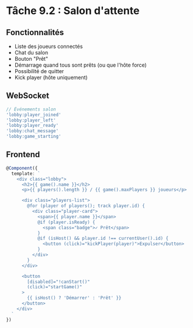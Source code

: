 # Tâche 9.2 : Salon d'attente

## Fonctionnalités
- Liste des joueurs connectés
- Chat du salon
- Bouton "Prêt"
- Démarrage quand tous sont prêts (ou que l'hôte force)
- Possibilité de quitter
- Kick player (hôte uniquement)

## WebSocket
```typescript
// Événements salon
'lobby:player_joined'
'lobby:player_left'
'lobby:player_ready'
'lobby:chat_message'
'lobby:game_starting'
```

## Frontend
```typescript
@Component({
  template: `
    <div class="lobby">
      <h2>{{ game().name }}</h2>
      <p>{{ players().length }} / {{ game().maxPlayers }} joueurs</p>

      <div class="players-list">
        @for (player of players(); track player.id) {
          <div class="player-card">
            <span>{{ player.name }}</span>
            @if (player.isReady) {
              <span class="badge">✓ Prêt</span>
            }
            @if (isHost() && player.id !== currentUser().id) {
              <button (click)="kickPlayer(player)">Expulser</button>
            }
          </div>
        }
      </div>

      <button
        [disabled]="!canStart()"
        (click)="startGame()"
      >
        {{ isHost() ? 'Démarrer' : 'Prêt' }}
      </button>
    </div>
  `
})
```
